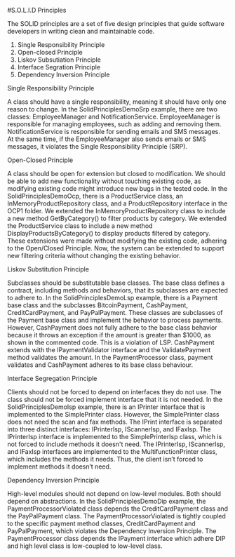 #S.O.L.I.D Principles

The SOLID principles are a set of five design principles that guide software developers in writing clean and maintainable code. 
1.	Single Responsibility Principle
2.	Open-closed Principle
3.	Liskov Subsutiation Principle
4.	Interface Segration Principle
5.	Dependency Inversion Principle

Single Responsibility Principle

A class should have a single responsibility, meaning it should have only one reason to change.
In the SolidPrinciplesDemoSrp example, there are two classes: EmployeeManager and NotificationService. EmployeeManager is responsible for managing employees, such as adding and removing them. NotificationService is responsible for sending emails and SMS messages.  
At the same time, if the EmployeeManager also sends emails or SMS messages, it violates the Single Responsibility Principle (SRP).

Open-Closed Principle

A class should be open for extension but closed to modification. We should be able to add new functionality without touching existing code, as modifying existing code might introduce new bugs in the tested code.
In the SolidPrinciplesDemoOcp, there is a ProductService class, an InMemoryProductRepository class, and a ProductRepository interface in the OCP1 folder.
We extended the InMemoryProductRepository class to include a new method GetByCategory() to filter products by category.
We extended the ProductService class to include a new method DisplayProductsByCategory() to display products filtered by category.
These extensions were made without modifying the existing code, adhering to the Open/Closed Principle. Now, the system can be extended to support new filtering criteria without changing the existing behavior.

Liskov Substitution Principle

Subclasses should be substitutable base classes. The base class defines a contract, including methods and behaviors, that its subclasses are expected to adhere to.
In the SolidPrinciplesDemoLsp example, there is a Payment base class and the subclasses BitcoinPayment, CashPayment, CreditCardPayment, and PayPalPayment. These classes are subclasses of the Payment base class and implement the behavior to process payments. However, CashPayment does not fully adhere to the base class behavior because it throws an exception if the amount is greater than $1000, as shown in the commented code.  This is a violation of LSP.
CashPayment extends with the IPaymentValidator interface and the ValidatePayment method validates the amount. In the PaymentProcessor class, payment validates and CashPayment adheres to its base class behaviour.

Interface Segregation Principle

Clients should not be forced to depend on interfaces they do not use. The class should not be forced implement interface that it is not needed.
In the SolidPrinciplesDemoIsp example, there is an IPrinter interface that is implemented to the SimplePrinter class. However, the SimplePrinter class does not need the scan and fax methods.
The IPrint interface is separated into three distinct interfaces: IPrinterIsp, IScannerIsp, and IFaxIsp. The IPrinterIsp interface is implemented to the SimplePrinterIsp class, which is not forced to include methods it doesn't need. 
The IPrinterIsp, IScannerIsp, and IFaxIsp interfaces are implemented to the MultifunctionPrinter class, which includes the methods it needs.
Thus, the client isn’t forced to implement methods it doesn’t need.

Dependency Inversion Principle

High-level modules should not depend on low-level modules. Both should depend on abstractions. 
In the SolidPrinciplesDemoDip example, the PaymentProcessorViolated class depends the CreditCardPayment class and the PayPalPayment class. The PaymentProcessorViolated is tightly coupled to the specific payment method classes, CreditCardPayment and PayPalPayment, which violates the Dependency Inversion Principle.
The PaymentProcessor class depends the IPayment interface which adhere DIP and high level class is low-coupled to low-level class.


